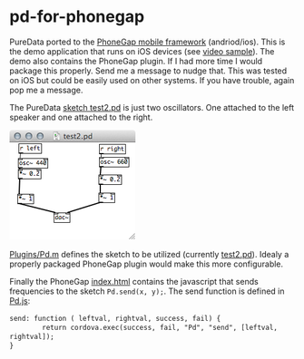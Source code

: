 pd-for-phonegap
===============

PureData ported to the [PhoneGap mobile framework](http://phonegap.com/) (andriod/ios). This is the demo application that runs on iOS devices (see [video sample](https://vimeo.com/85250001)). The demo also contains the PhoneGap plugin. If I had more time I would package this properly. Send me a message to nudge that. This was tested on iOS but could be easily used on other systems. If you have trouble, again pop me a message.

The PureData [sketch test2.pd](https://github.com/cyphunk/pd-for-phonegap/blob/master/pd-for-phonegap/Resources/test2.pd) is just two oscillators. One attached to the left speaker and one attached to the right. 

![PureData sketch](http://github.com/cyphunk/pd-for-phonegap/raw/master/pd-sketch_test2.pd.png)

[Plugins/Pd.m](https://github.com/cyphunk/pd-for-phonegap/blob/master/pd-for-phonegap/Plugins/Pd.m) defines the sketch to be utilized (currently [test2.pd](http://github.com/cyphunk/Grey/raw/master/pd-for-phonegap/Resources/test2.pd)). Idealy a properly packaged PhoneGap plugin would make this more configurable.

Finally the PhoneGap [index.html](https://github.com/cyphunk/pd-for-phonegap/blob/master/pd-for-phonegap/www/index.html) contains the javascript that sends frequencies to the sketch ``Pd.send(x, y);``. The send function is defined in [Pd.js](https://github.com/cyphunk/pd-for-phonegap/blob/master/www/js/Pd.js):

	send: function ( leftval, rightval, success, fail) {
	        return cordova.exec(success, fail, "Pd", "send", [leftval, rightval]);
	}

